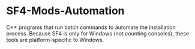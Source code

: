 # SF4-Mods-Automation
C++ programs that run batch commands to automate the installation process. Because SF4 is only for Windows (not counting consoles), these tools are platform-specific to Windows.
